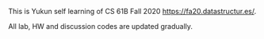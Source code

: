 This is Yukun self learning of CS 61B Fall 2020 https://fa20.datastructur.es/.

All lab, HW and discussion codes are updated gradually. 